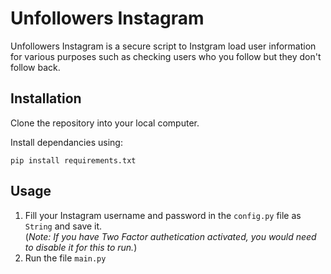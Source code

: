 # Unfollowers Instagram

Unfollowers Instagram is a secure script to Instgram load user information for
various purposes such as checking users who you follow but they don't follow back.

## Installation

Clone the repository into your local computer.

Install dependancies using:

``` pip install requirements.txt ```

## Usage

1. Fill your Instagram username and password in the `config.py` file as `String` and save it.<br>
(_*Note:* If you have Two Factor authetication activated, you would need to disable it for this to run._)
2. Run the file `main.py`





